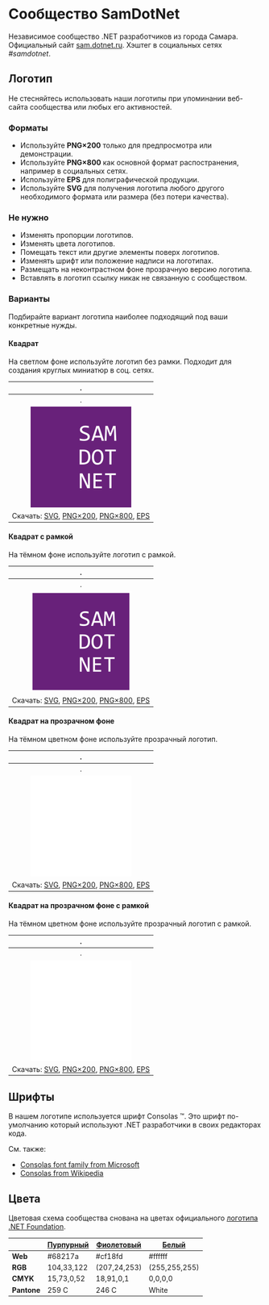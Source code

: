 ﻿# Сообщество SamDotNet

Независимое сообщество .NET разработчиков из города Самара. Официальный сайт [sam.dotnet.ru](https://sam.dotnet.ru/). Хэштег в социальных сетях _#samdotnet_.

## Логотип

Не стесняйтесь использовать наши логотипы при упоминании веб-сайта сообщества или любых его активностей.

### Форматы

- Используйте **PNG×200** только для предпросмотра или демонстрации.
- Используйте **PNG×800** как основной формат распостранения, например в социальных сетях.
- Используйте **EPS** для полиграфической продукции.
- Используйте **SVG** для получения логотипа любого другого необходимого формата или размера (без потери качества).

### Не нужно

- Изменять пропорции логотипов.
- Изменять цвета логотипов.
- Помещать текст или другие элементы поверх логотипов.
- Изменять шрифт или положение надписи на логотипах.
- Размещать на неконтрастном фоне прозрачную версию логотипа.
- Вставлять в логотип ссылку никак не связанную с сообществом.

### Варианты

Подбирайте вариант логотипа наиболее подходящий под ваши конкретные нужды.

#### Квадрат

На светлом фоне используйте логотип без рамки. Подходит для создания круглых миниатюр в соц. сетях.

| .                                                            |
| :----------------------------------------------------------: |
| .                                                            |
| ![Квадратный логотип SamDotNet](samdotnet-logo-squared-200.png) |
| Скачать: [SVG](https://raw.githubusercontent.com/AnatolyKulakov/SpbDotNet/master/Logo/Sam/samdotnet-logo-squared.svg), [PNG×200](https://raw.githubusercontent.com/AnatolyKulakov/SpbDotNet/master/Logo/Sam/samdotnet-logo-squared-200.png), [PNG×800](https://raw.githubusercontent.com/AnatolyKulakov/SpbDotNet/master/Logo/Sam/samdotnet-logo-squared-800.png), [EPS](https://raw.githubusercontent.com/AnatolyKulakov/SpbDotNet/master/Logo/Sam/samdotnet-logo-squared.eps) |

#### Квадрат с рамкой

На тёмном фоне используйте логотип с рамкой.

| .                                                            |
| :----------------------------------------------------------: |
| .                                                            |
| ![Квадратный логотип SamDotNet с рамкой](samdotnet-logo-squared-bordered-200.png) |
| Скачать: [SVG](https://raw.githubusercontent.com/AnatolyKulakov/SpbDotNet/master/Logo/Sam/samdotnet-logo-squared-bordered.svg), [PNG×200](https://raw.githubusercontent.com/AnatolyKulakov/SpbDotNet/master/Logo/Sam/samdotnet-logo-squared-bordered-200.png), [PNG×800](https://raw.githubusercontent.com/AnatolyKulakov/SpbDotNet/master/Logo/Sam/samdotnet-logo-squared-bordered-800.png), [EPS](https://raw.githubusercontent.com/AnatolyKulakov/SpbDotNet/master/Logo/Sam/samdotnet-logo-squared-bordered.eps) |

#### Квадрат на прозрачном фоне

На тёмном цветном фоне используйте прозрачный логотип.

| .                                                            |
| :----------------------------------------------------------: |
| .                                                            |
| ![Квадратный прозрачный логотип SamDotNet](samdotnet-logo-squared-white-200.png) |
| Скачать: [SVG](https://raw.githubusercontent.com/AnatolyKulakov/SpbDotNet/master/Logo/Sam/samdotnet-logo-squared-white.svg), [PNG×200](https://raw.githubusercontent.com/AnatolyKulakov/SpbDotNet/master/Logo/Sam/samdotnet-logo-squared-white-200.png), [PNG×800](https://raw.githubusercontent.com/AnatolyKulakov/SpbDotNet/master/Logo/Sam/samdotnet-logo-squared-white-800.png), [EPS](https://raw.githubusercontent.com/AnatolyKulakov/SpbDotNet/master/Logo/Sam/samdotnet-logo-squared-white.eps) |

#### Квадрат на прозрачном фоне с рамкой

На тёмном цветном фоне используйте прозрачный логотип с рамкой.

| .                                                            |
| :----------------------------------------------------------: |
| .                                                            |
| ![Квадратный прозрачный логотип SamDotNet с рамкой](samdotnet-logo-squared-white-bordered-200.png)  |
| Скачать: [SVG](https://raw.githubusercontent.com/AnatolyKulakov/SpbDotNet/master/Logo/Sam/samdotnet-logo-squared-white-bordered.svg), [PNG×200](https://raw.githubusercontent.com/AnatolyKulakov/SpbDotNet/master/Logo/Sam/samdotnet-logo-squared-white-bordered-200.png), [PNG×800](https://raw.githubusercontent.com/AnatolyKulakov/SpbDotNet/master/Logo/Sam/samdotnet-logo-squared-white-bordered-800.png), [EPS](https://raw.githubusercontent.com/AnatolyKulakov/SpbDotNet/master/Logo/Sam/samdotnet-logo-squared-white-bordered.eps) |

## Шрифты

В нашем логотипе используется шрифт Consolas ™. Это шрифт по-умолчанию который используют .NET разработчики в своих редакторах кода.

См. также:

- [Consolas font family from Microsoft](https://docs.microsoft.com/en-us/typography/font-list/consolas)
- [Consolas from Wikipedia](https://en.wikipedia.org/wiki/Consolas)

## Цвета

Цветовая схема сообщества снована на цветах официального [логотипа .NET Foundation](https://github.com/dotnet/swag/tree/master/logo).

|             | [Пурпурный](https://www.color-hex.com/color/68217a) | [Фиолетовый](https://www.color-hex.com/color/cf18fd) | [Белый](https://www.color-hex.com/color/ffffff) |
| ----------- | --------------------------------------------------- | ---------------------------------------------------- | ----------------------------------------------- |
| **Web**     | #68217a                                             | #cf18fd                                              | #ffffff                                         |
| **RGB**     | 104,33,122                                          | (207,24,253)                                         | (255,255,255)                                   |
| **CMYK**    | 15,73,0,52                                          | 18,91,0,1                                            | 0,0,0,0                                         |
| **Pantone** | 259 C                                               | 246 C                                                | White                                           |


